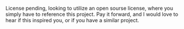 License pending, looking to utilize an open sourse license, where you simply have to reference this project. Pay it forward, and I would love to hear if this inspired you, or if you have a similar project.
